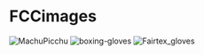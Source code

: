 # FCCimages
![MachuPicchu](https://user-images.githubusercontent.com/119644852/205209788-73effcac-859a-41c5-8911-5a1fcd03df6b.png)
![boxing-gloves](https://user-images.githubusercontent.com/119644852/210476164-2ebba400-8bc7-469d-a1eb-0c52d46fdbce.png)
![Fairtex_gloves](https://user-images.githubusercontent.com/119644852/210935912-eac7dd72-876c-43fa-8fda-5d7df3ec5f5f.jpg)
